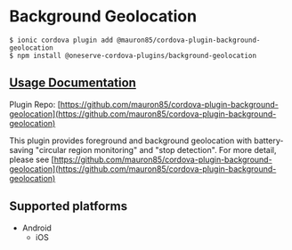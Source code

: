# Background Geolocation

```text
$ ionic cordova plugin add @mauron85/cordova-plugin-background-geolocation
$ npm install @oneserve-cordova-plugins/background-geolocation
```

## [Usage Documentation](https://oneserve.gitbook.io/oneserve-cordova-plugins/plugins/background-geolocation/)

Plugin Repo: [https://github.com/mauron85/cordova-plugin-background-geolocation](https://github.com/mauron85/cordova-plugin-background-geolocation)

This plugin provides foreground and background geolocation with battery-saving "circular region monitoring" and "stop detection". For more detail, please see [https://github.com/mauron85/cordova-plugin-background-geolocation](https://github.com/mauron85/cordova-plugin-background-geolocation)

## Supported platforms

* Android
  * iOS

